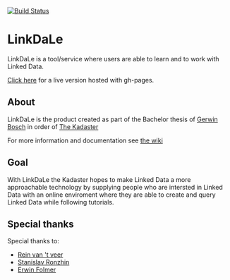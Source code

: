 [![Build Status](https://travis-ci.org/PDOK/LinkDaLe.svg?branch=master)](https://travis-ci.org/PDOK/LinkDaLe)
# LinkDaLe

LinkDaLe is a tool/service where users are able to learn and to work with Linked Data. 

[Click here](http://linkdale.org) for a live version hosted with gh-pages.

## About

LinkDaLe is the product created as part of the Bachelor thesis of [Gerwin Bosch](https://github.com/GerwinBosch) in order of [The Kadaster](https://www.kadaster.com/)
 
For more information and documentation see [the wiki](https://github.com/GerwinBosch/LinkDaLe/wiki)

## Goal

With LinkDaLe the Kadaster hopes to make Linked Data a more approachable technology by supplying people who are intersted in Linked Data with an online enviroment where they are able to create and query Linked Data while following tutorials. 


## Special thanks

Special thanks to:
- [Rein van 't veer](https://www.linkedin.com/in/rein-van-t-veer-86a4264a/)
- [Stanislav Ronzhin](https://www.linkedin.com/in/stanislavronzhin/)
- [Erwin Folmer](https://www.linkedin.com/in/erwinfolmer/)
